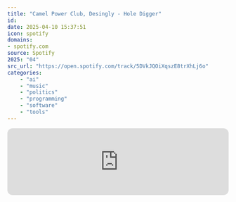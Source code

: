 ```yaml
---
title: "Camel Power Club, Desingly - Hole Digger"
id: 
date: 2025-04-10 15:37:51
icon: spotify
domains:
- spotify.com
source: Spotify
2025: "04"
src_url: "https://open.spotify.com/track/5DVkJQOiXqszE8trXhLj6o"
categories:
    - "ai"
    - "music"
    - "politics"
    - "programming"
    - "software"
    - "tools"
---
```

<iframe style="border-radius: 12px" width="100%" height="152" title="Spotify Embed: Hole Digger" frameborder="0" allowfullscreen allow="autoplay; clipboard-write; encrypted-media; fullscreen; picture-in-picture" loading="lazy" src="https://open.spotify.com/embed/track/5DVkJQOiXqszE8trXhLj6o?utm_source=oembed"></iframe>
